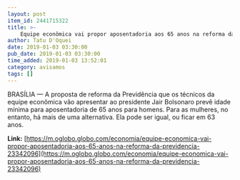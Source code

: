```yaml
---
layout: post
item_id: 2441715322
title: >-
    Equipe econômica vai propor aposentadoria aos 65 anos na reforma da Previdência
author: Tatu D'Oquei
date: 2019-01-03 03:30:00
pub_date: 2019-01-03 03:30:00
time_added: 2019-01-03 13:52:01
category: avisamos
tags: []
---
```


BRASÍLIA — A proposta de reforma da Previdência que os técnicos da equipe econômica vão apresentar ao presidente Jair Bolsonaro prevê idade mínima para aposentadoria de 65 anos para homens. Para as mulheres, no entanto, há mais de uma alternativa. Ela pode ser igual, ou ficar em 63 anos.

**Link:** [https://m.oglobo.globo.com/economia/equipe-economica-vai-propor-aposentadoria-aos-65-anos-na-reforma-da-previdencia-23342096](https://m.oglobo.globo.com/economia/equipe-economica-vai-propor-aposentadoria-aos-65-anos-na-reforma-da-previdencia-23342096)

